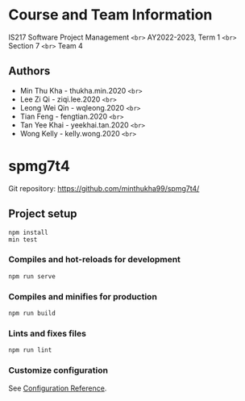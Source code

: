 # Course and Team Information

IS217 Software Project Management `<br>`
AY2022-2023, Term 1 `<br>`
Section 7 `<br>`
Team 4

## Authors

* Min Thu Kha - thukha.min.2020 `<br>`
* Lee Zi Qi - ziqi.lee.2020 `<br>`
* Leong Wei Qin - wqleong.2020 `<br>`
* Tian Feng - fengtian.2020 `<br>`
* Tan Yee Khai - yeekhai.tan.2020 `<br>`
* Wong Kelly - kelly.wong.2020 `<br>`

# spmg7t4

Git repository: https://github.com/minthukha99/spmg7t4/

## Project setup

```
npm install
min test 
```

### Compiles and hot-reloads for development

```
npm run serve
```

### Compiles and minifies for production

```
npm run build
```

### Lints and fixes files

```
npm run lint
```

### Customize configuration

See [Configuration Reference](https://cli.vuejs.org/config/).
